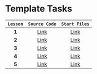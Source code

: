 # Template Tasks

| `Lesson` |                                      `Source Code`                                      |                                      `Start Files`                                      |
| :------: | :-------------------------------------------------------------------------------------: | :-------------------------------------------------------------------------------------: |
|  **1**   |  [Link](https://github.com/josserden/react-blended/tree/lesson-01/source-code/plan.md)  |  [Link](https://github.com/josserden/react-blended/blob/lesson-01/start-files/plan.md)  |
|  **2**   |  [Link](https://github.com/josserden/react-blended/blob/lesson-02/source-code/plan.md)  |  [Link](https://github.com/josserden/react-blended/blob/lesson-02/start-files/plan.md)  |
|  **3**   | [Link](https://github.com/josserden/react-blended/blob/lesson-03/source-code/Readme.md) | [Link](https://github.com/josserden/react-blended/blob/lesson-03/source-code/Readme.md) |
|  **4**   |  [Link](https://github.com/josserden/react-blended/blob/lesson-04/source-code/plan.md)  |  [Link](https://github.com/josserden/react-blended/blob/lesson-04/start-files/plan.md)  |
|  **5**   |  [Link](https://github.com/josserden/react-blended/blob/lesson-05/source-code/plan.md)  |  [Link](https://github.com/josserden/react-blended/blob/lesson-05/start-files/plan.md)  |
